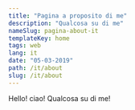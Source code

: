 ```yaml
---
title: "Pagina a proposito di me"
description: "Qualcosa su di me"
nameSlug: pagina-about-it
templateKey: home
tags: web
lang: it
date: "05-03-2019"
path: /it/about
slug: /it/about
---
```


Hello! ciao! Qualcosa su di me!
